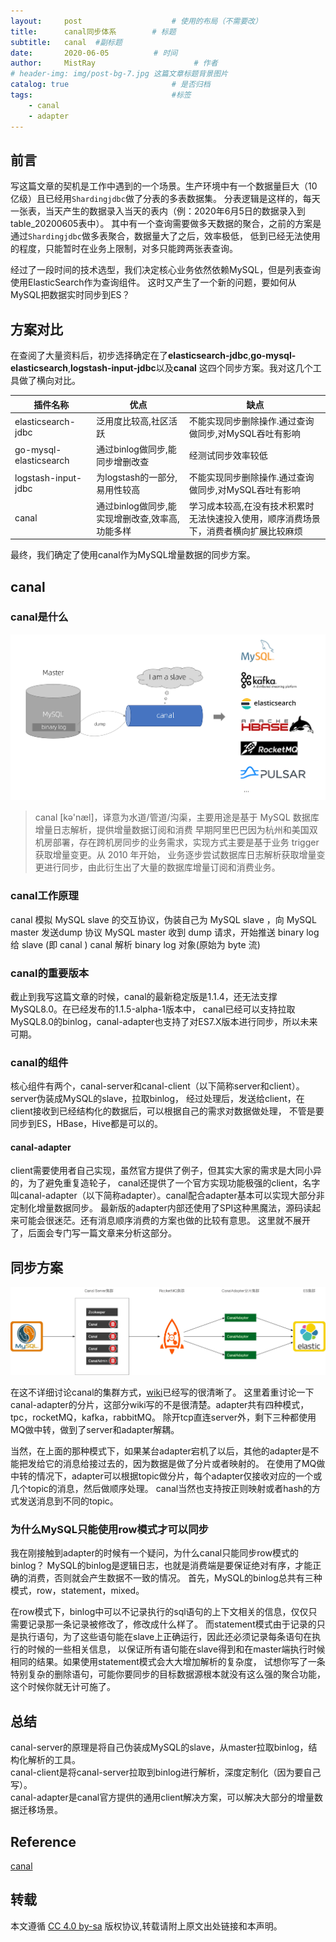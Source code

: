 ```yaml
---
layout:     post                    # 使用的布局（不需要改）
title:      canal同步体系        # 标题 
subtitle:   canal  #副标题
date:       2020-06-05          # 时间
author:     MistRay                      # 作者
# header-img: img/post-bg-7.jpg 这篇文章标题背景图片
catalog: true                       # 是否归档
tags:                               #标签
    - canal
    - adapter
---
```

## 前言

写这篇文章的契机是工作中遇到的一个场景。生产环境中有一个数据量巨大（10亿级）且已经用`Shardingjdbc`做了分表的多表数据集。
分表逻辑是这样的，每天一张表，当天产生的数据录入当天的表内（例：2020年6月5日的数据录入到table_20200605表中）。
其中有一个查询需要做多天数据的聚合，之前的方案是通过`Shardingjdbc`做多表聚合，数据量大了之后，效率极低，
低到已经无法使用的程度，只能暂时在业务上限制，对多只能跨两张表查询。

经过了一段时间的技术选型，我们决定核心业务依然依赖MySQL，但是列表查询使用ElasticSearch作为查询组件。
这时又产生了一个新的问题，要如何从MySQL把数据实时同步到ES？

## 方案对比

在查阅了大量资料后，初步选择确定在了**elasticsearch-jdbc**,**go-mysql-elasticsearch**,**logstash-input-jdbc**以及**canal**
这四个同步方案。我对这几个工具做了横向对比。

| 插件名称           | 优点                                          | 缺点                                                |
| ---------------------- | ----------------------------------------------- | ----------------------------------------------------- |
| elasticsearch-jdbc     | 泛用度比较高,社区活跃                 | 不能实现同步删除操作.通过查询做同步,对MySQL吞吐有影响 |
| go-mysql-elasticsearch | 通过binlog做同步,能同步增删改查     | 经测试同步效率较低                                 |
| logstash-input-jdbc    | 为logstash的一部分,易用性较高         | 不能实现同步删除操作.通过查询做同步,对MySQL吞吐有影响 |
| canal                  | 通过binlog做同步,能实现增删改查,效率高,功能多样 | 学习成本较高,在没有技术积累时无法快速投入使用，顺序消费场景下，消费者横向扩展比较麻烦 |

最终，我们确定了使用canal作为MySQL增量数据的同步方案。

## canal

### canal是什么
![canal](/img/post_img/post_2020_06_05_01canal.png)

> canal [kə'næl]，译意为水道/管道/沟渠，主要用途是基于 MySQL 数据库增量日志解析，提供增量数据订阅和消费
   早期阿里巴巴因为杭州和美国双机房部署，存在跨机房同步的业务需求，实现方式主要是基于业务 trigger 获取增量变更。从 2010 年开始，
   业务逐步尝试数据库日志解析获取增量变更进行同步，由此衍生出了大量的数据库增量订阅和消费业务。

### canal工作原理
canal 模拟 MySQL slave 的交互协议，伪装自己为 MySQL slave ，向 MySQL master 发送dump 协议
MySQL master 收到 dump 请求，开始推送 binary log 给 slave (即 canal )
canal 解析 binary log 对象(原始为 byte 流)

### canal的重要版本
截止到我写这篇文章的时候，canal的最新稳定版是1.1.4，还无法支撑MySQL8.0。在已经发布的1.1.5-alpha-1版本中，
canal已经可以支持拉取MySQL8.0的binlog，canal-adapter也支持了对ES7.X版本进行同步，所以未来可期。

### canal的组件
核心组件有两个，canal-server和canal-client（以下简称server和client）。server伪装成MySQL的slave，拉取binlog，
经过处理后，发送给client，在client接收到已经结构化的数据后，可以根据自己的需求对数据做处理，
不管是要同步到ES，HBase，Hive都是可以的。

#### canal-adapter
client需要使用者自己实现，虽然官方提供了例子，但其实大家的需求是大同小异的，为了避免重复造轮子，
canal还提供了一个官方实现功能极强的client，名字叫canal-adapter（以下简称adapter）。canal配合adapter基本可以实现大部分非定制化增量数据同步。
最新版的adapter内部还使用了SPI这种黑魔法，源码读起来可能会很迷茫。还有消息顺序消费的方案也做的比较有意思。
这里就不展开了，后面会专门写一篇文章来分析这部分。

## 同步方案

![同步方案](/img/post_img/post_2020_06_05_02同步方案.png)

在这不详细讨论canal的集群方式，[wiki](https://github.com/alibaba/canal/wiki/AdminGuide)已经写的很清晰了。
这里着重讨论一下canal-adapter的分片，这部分wiki写的不是很清楚。adapter共有四种模式，tpc，rocketMQ，kafka，rabbitMQ。
除开tcp直连server外，剩下三种都使用MQ做中转，做到了server和adapter解耦。

当然，在上面的那种模式下，如果某台adapter宕机了以后，其他的adapter是不能把发给它的消息给接过去的，因为数据是做了分片或者映射的。
在使用了MQ做中转的情况下，adapter可以根据topic做分片，每个adapter仅接收对应的一个或几个topic的消息，然后做顺序处理。
canal当然也支持按正则映射或者hash的方式发送消息到不同的topic。


### 为什么MySQL只能使用row模式才可以同步
我在刚接触到adapter的时候有一个疑问，为什么canal只能同步row模式的binlog？
MySQL的binlog是逻辑日志，也就是消费端是要保证绝对有序，才能正确的消费，否则就会产生数据不一致的情况。
首先，MySQL的binlog总共有三种模式，row，statement，mixed。  

在row模式下，binlog中可以不记录执行的sql语句的上下文相关的信息，仅仅只需要记录那一条记录被修改了，修改成什么样了。
而statement模式由于记录的只是执行语句，为了这些语句能在slave上正确运行，因此还必须记录每条语句在执行的时候的一些相关信息，
以保证所有语句能在slave得到和在master端执行时候相同的结果。如果使用statement模式会大大增加解析的复杂度，
试想你写了一条特别复杂的删除语句，可能你要同步的目标数据源根本就没有这么强的聚合功能，这个时候你就无计可施了。


## 总结
canal-server的原理是将自己伪装成MySQL的slave，从master拉取binlog，结构化解析的工具。  
canal-client是将canal-server拉取到binlog进行解析，深度定制化（因为要自己写）。  
canal-adapter是canal官方提供的通用client解决方案，可以解决大部分的增量数据迁移场景。  




## Reference
[canal](https://github.com/alibaba/canal)

## 转载

本文遵循 [CC 4.0 by-sa](https://creativecommons.org/licenses/by-sa/4.0/) 版权协议,转载请附上原文出处链接和本声明。